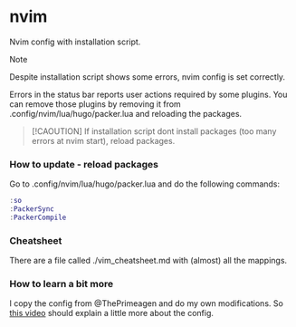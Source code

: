 # nvim

Nvim config with installation script.

> [!NOTE]
> Despite installation script shows some errors,
> nvim config is set correctly.

Errors in the status bar reports user actions required
by some plugins. You can remove those plugins by removing it
from .config/nvim/lua/hugo/packer.lua and reloading the
packages.

> [!CAOUTION]
> If installation script dont install packages (too many
> errors at nvim start), reload packages.

### How to update - reload packages

Go to .config/nvim/lua/hugo/packer.lua and do the following
commands:

```lua
:so
:PackerSync
:PackerCompile
```

### Cheatsheet

There are a file called ./vim_cheatsheet.md with (almost) all the mappings.

### How to learn a bit more

I copy the config from @ThePrimeagen and do my own modifications.
So [this video](https://youtu.be/w7i4amO_zaE?si=fkHsVl8H6WOGavTf) should explain a little more about the config.
